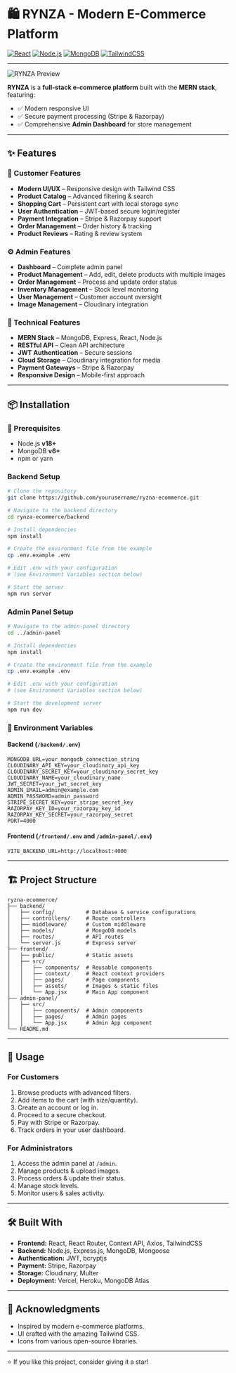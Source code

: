 # 🛍️ RYNZA - Modern E-Commerce Platform

[![React](https://img.shields.io/badge/React-18.2-blue)](https://reactjs.org/)
[![Node.js](https://img.shields.io/badge/Node.js-18.0-green)](https://nodejs.org/)
[![MongoDB](https://img.shields.io/badge/MongoDB-6.0-green)](https://www.mongodb.com/)
[![TailwindCSS](https://img.shields.io/badge/TailwindCSS-3.3-cyan)](https://tailwindcss.com/)

---

![RYNZA Preview](https://via.placeholder.com/800x400/3B82F6/FFFFFF?text=RYNZA+E-Commerce+Platform)

**RYNZA** is a **full-stack e-commerce platform** built with the **MERN stack**, featuring:
- ✅ Modern responsive UI
- ✅ Secure payment processing (Stripe & Razorpay)
- ✅ Comprehensive **Admin Dashboard** for store management

---

## ✨ Features

### 🛒 Customer Features

- **Modern UI/UX** – Responsive design with Tailwind CSS
- **Product Catalog** – Advanced filtering & search
- **Shopping Cart** – Persistent cart with local storage sync
- **User Authentication** – JWT-based secure login/register
- **Payment Integration** – Stripe & Razorpay support
- **Order Management** – Order history & tracking
- **Product Reviews** – Rating & review system

### ⚙️ Admin Features

- **Dashboard** – Complete admin panel
- **Product Management** – Add, edit, delete products with multiple images
- **Order Management** – Process and update order status
- **Inventory Management** – Stock level monitoring
- **User Management** – Customer account oversight
- **Image Management** – Cloudinary integration

### 🚀 Technical Features

- **MERN Stack** – MongoDB, Express, React, Node.js
- **RESTful API** – Clean API architecture
- **JWT Authentication** – Secure sessions
- **Cloud Storage** – Cloudinary integration for media
- **Payment Gateways** – Stripe & Razorpay
- **Responsive Design** – Mobile-first approach

---

## 📦 Installation

### 🔑 Prerequisites

- Node.js **v18+**
- MongoDB **v6+**
- npm or yarn

### Backend Setup

```bash
# Clone the repository
git clone https://github.com/yourusername/ryzna-ecommerce.git

# Navigate to the backend directory
cd rynza-ecommerce/backend

# Install dependencies
npm install

# Create the environment file from the example
cp .env.example .env

# Edit .env with your configuration
# (see Environment Variables section below)

# Start the server
npm run server
```

### Admin Panel Setup

```bash
# Navigate to the admin-panel directory
cd ../admin-panel

# Install dependencies
npm install

# Create the environment file from the example
cp .env.example .env

# Edit .env with your configuration
# (see Environment Variables section below)

# Start the development server
npm run dev
```

### 🔧 Environment Variables

#### Backend (`/backend/.env`)

```env
MONGODB_URL=your_mongodb_connection_string
CLOUDINARY_API_KEY=your_cloudinary_api_key
CLOUDINARY_SECRET_KEY=your_cloudinary_secret_key
CLOUDINARY_NAME=your_cloudinary_name
JWT_SECRET=your_jwt_secret_key
ADMIN_EMAIL=admin@example.com
ADMIN_PASSWORD=admin_password
STRIPE_SECRET_KEY=your_stripe_secret_key
RAZORPAY_KEY_ID=your_razorpay_key_id
RAZORPAY_KEY_SECRET=your_razorpay_secret
PORT=4000
```

#### Frontend (`/frontend/.env` and `/admin-panel/.env`)

```env
VITE_BACKEND_URL=http://localhost:4000
```

---

## 🏗️ Project Structure

```
ryzna-ecommerce/
├── backend/
│   ├── config/          # Database & service configurations
│   ├── controllers/     # Route controllers
│   ├── middleware/      # Custom middleware
│   ├── models/          # MongoDB models
│   ├── routes/          # API routes
│   └── server.js        # Express server
├── frontend/
│   ├── public/          # Static assets
│   ├── src/
│   │   ├── components/  # Reusable components
│   │   ├── context/     # React context providers
│   │   ├── pages/       # Page components
│   │   ├── assets/      # Images & static files
│   │   └── App.jsx      # Main App component
├── admin-panel/
│   ├── src/
│   │   ├── components/  # Admin components
│   │   ├── pages/       # Admin pages
│   │   └── App.jsx      # Admin App component
└── README.md
```

---

## 📱 Usage

### For Customers

1.  Browse products with advanced filters.
2.  Add items to the cart (with size/quantity).
3.  Create an account or log in.
4.  Proceed to a secure checkout.
5.  Pay with Stripe or Razorpay.
6.  Track orders in your user dashboard.

### For Administrators

1.  Access the admin panel at `/admin`.
2.  Manage products & upload images.
3.  Process orders & update their status.
4.  Manage stock levels.
5.  Monitor users & sales activity.

---

## 🛠️ Built With

-   **Frontend:** React, React Router, Context API, Axios, TailwindCSS
-   **Backend:** Node.js, Express.js, MongoDB, Mongoose
-   **Authentication:** JWT, bcryptjs
-   **Payment:** Stripe, Razorpay
-   **Storage:** Cloudinary, Multer
-   **Deployment:** Vercel, Heroku, MongoDB Atlas

---

## 🙏 Acknowledgments

-   Inspired by modern e-commerce platforms.
-   UI crafted with the amazing Tailwind CSS.
-   Icons from various open-source libraries.

---

⭐ If you like this project, consider giving it a star!
```
